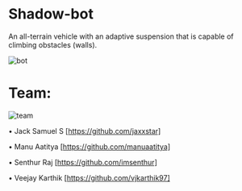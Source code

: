 ﻿# Shadow-bot
An all-terrain vehicle with an adaptive suspension that is capable of climbing obstacles (walls).

![bot](https://github.com/spider-tronix/shadow-bot/blob/master/design/renders/shadowBot1.jpg)

# Team:
  
![team](https://github.com/spider-tronix/shadow-bot/blob/master/team.png)
  
  
  • Jack Samuel S [https://github.com/jaxxstar] 
  
  • Manu Aatitya [https://github.com/manuaatitya]  
  
  • Senthur Raj [https://github.com/imsenthur]
  
  • Veejay Karthik [https://github.com/vjkarthik97]

